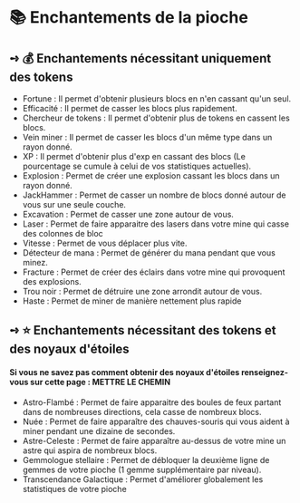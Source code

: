 # 📚 Enchantements de la pioche

## **➺** 💰 Enchantements nécessitant uniquement des tokens

- Fortune : Il permet d'obtenir plusieurs blocs en n'en cassant qu'un seul.
- Efficacité : Il permet de casser les blocs plus rapidement.
- Chercheur de tokens : Il permet d'obtenir plus de tokens en cassent les blocs.
- Vein miner : Il permet de casser les blocs d'un même type dans un rayon donné.
- XP : Il permet d'obtenir plus d'exp en cassant des blocs (Le pourcentage se cumule à celui de vos statistiques actuelles).
- Explosion : Permet de créer une explosion cassant les blocs dans un rayon donné.
- JackHammer : Permet de casser un nombre de blocs donné autour de vous sur une seule couche.
- Excavation : Permet de casser une zone autour de vous.
- Laser : Permet de faire apparaitre des lasers dans votre mine qui casse des colonnes de bloc
- Vitesse : Permet de vous déplacer plus vite.
- Détecteur de mana : Permet de générer du mana pendant que vous minez.
- Fracture : Permet de créer des éclairs dans votre mine qui provoquent des explosions.
- Trou noir : Permet de détruire une zone arrondit autour de vous.
- Haste : Permet de miner de manière nettement plus rapide

## **➺** ⭐ Enchantements nécessitant des tokens et des noyaux d'étoiles
#### Si vous ne savez pas comment obtenir des noyaux d'étoiles renseignez-vous sur cette page : **METTRE LE CHEMIN**

- Astro-Flambé : Permet de faire apparaitre des boules de feux partant dans de nombreuses directions, cela casse de nombreux blocs.
- Nuée : Permet de faire apparaître des chauves-souris qui vous aident à miner pendant une dizaine de secondes.
- Astre-Celeste : Permet de faire apparaître au-dessus de votre mine un astre qui aspira de nombreux blocs.
- Gemmologue stellaire : Permet de débloquer la deuxième ligne de gemmes de votre pioche (1 gemme supplémentaire par niveau).
- Transcendance Galactique : Permet d'améliorer globalement les statistiques de votre pioche
